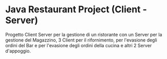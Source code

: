 # Java  Restaurant Project (Client - Server)
Progetto Client Server per la gestione di un ristorante con un Server per la gestione del Magazzino, 3 Client per il rifornimento, per l'evasione degli ordini del Bar e per l'evasione degli ordini della cucina e altri 2 Server d'appoggio.
